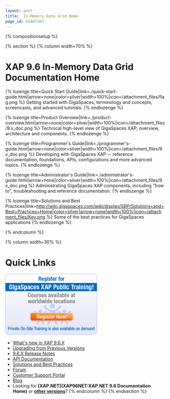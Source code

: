 ```yaml
---
layout: post
title:  In-Memory Data Grid Home
page_id: 61867267
---
```


{% compositionsetup %}

{% section %}
{% column width=70% %}

# XAP 9.6 In-Memory Data Grid Documentation Home

{% lozenge title=Quick Start Guide|link=./quick-start-guide.html|arrow=none|color=silver|width=100%|icon=/attachment_files/flag.png %}
Getting started with GigaSpaces, terminology and concepts, screencasts, and advanced tutorials.
{% endlozenge %}

{% lozenge title=Product Overview|link=./product-overview.html|arrow=none|color=silver|width=100%|icon=/attachment_files/9.x_doc.png %}
Technical high-level view of GigaSpaces XAP; overview, architecture and components.
{% endlozenge %}

{% lozenge title=Programmer's Guide|link=./programmer's-guide.html|arrow=none|color=silver|width=100%|icon=/attachment_files/9.x_doc.png %}
Developing with GigaSpaces XAP -- reference documentation, foundations, APIs, configurations and more advanced topics.
{% endlozenge %}

{% lozenge title=Administrator's Guide|link=./administrator's-guide.html|arrow=none|color=silver|width=100%|icon=/attachment_files/9.x_doc.png %}
Administrating GigaSpaces XAP components, including "how to", troubleshooting and reference documentation.
{% endlozenge %}

{% lozenge title=Solutions and Best Practices|link=http://wiki.gigaspaces.com/wiki/display/SBP/Solutions+and+Best+Practices+Home|color=silver|arrow=none|width=100%|icon=/attachment_files/Key.png %}
Some of the best practices for GigaSpaces applications
{% endlozenge %}

{% endcolumn %}

{% column width=30% %}

# Quick Links

[![training_banner.png](/attachment_files/training_banner.png)](http://www.gigaspaces.com/content/gigaspaces-training)

- [What's new in XAP 9.6.X](http://wiki.gigaspaces.com/wiki/display/RN/What%27s+New+in+GigaSpaces+9.6.X)
- [Upgrading from Previous Versions](http://wiki.gigaspaces.com/wiki/display/RN/Upgrading+to+9.6.X)
- [9.6.X Release Notes](http://wiki.gigaspaces.com/wiki/display/RN/GigaSpaces+XAP+9.6.X+Release+Notes)
- [API Documentation](http://wiki.gigaspaces.com/wiki/display/API/API+Documentation+Portal)
- [Solutions and Best Practices](http://wiki.gigaspaces.com/wiki/display/SBP/Solutions+and+Best+Practices+Home)
- [Forum](http://forum.openspaces.org/forum.jspa?forumID=175)
- [Customer Support Portal](http://www.gigaspaces.com/supportcenter)
- [Blog](http://blog.gigaspaces.com/)
- Looking for **[XAP.NET](XAP96NET:XAP.NET 9.6 Documentation Home)** or **[other versions](http://wiki.gigaspaces.com/wiki/display/ALL/Choose+a+GigaSpaces+Version)**?
{% endcolumn %}
{% endsection %}


